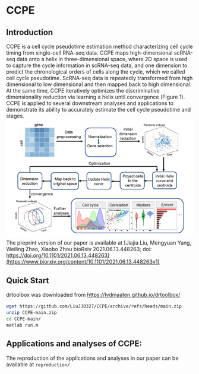 # CCPE

## Introduction
CCPE is a cell cycle pseudotime estimation method characterizing cell cycle timing from single-cell RNA-seq data. CCPE maps high-dimensional scRNA-seq data onto a helix in three-dimensional space, where 2D space is used to capture the cycle information in scRNA-seq data, and one dimension to predict the chronological orders of cells along the cycle, which we called cell cycle pseudotime. ScRNA-seq data is repeatedly transformed from high dimensional to low dimensional and then mapped back to high dimensional. At the same time, CCPE iteratively optimizes the discriminative dimensionality reduction via learning a helix until convergence (Figure 1). CCPE is applied to several downstream analyses and applications to demonstrate its ability to accurately estimate the cell cycle pseudotime and stages.<br/>
![image](https://github.com/LiuJJ0327/CCPE/blob/main/images/figure1.PNG)<br/>
The preprint version of our paper is available at [Jiajia Liu, Mengyuan Yang, Weiling Zhao, Xiaobo Zhou
bioRxiv 2021.06.13.448263; doi: https://doi.org/10.1101/2021.06.13.448263](https://www.biorxiv.org/content/10.1101/2021.06.13.448263v1)

## Quick Start<br/>
drtoolbox was downloaded from https://lvdmaaten.github.io/drtoolbox/<br/>
```bash
wget https://github.com/LiuJJ0327/CCPE/archive/refs/heads/main.zip
unzip CCPE-main.zip
cd CCPE-main/
matlab run.m
```

## Applications and analyses of CCPE:<br/>
The reproduction of the applications and analyses in our paper can be available at `reproduction/` 
